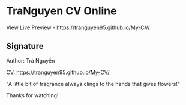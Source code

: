 # TraNguyen CV Online

View Live Preview - https://tranguyen95.github.io/My-CV/

## Signature

Author: Trà Nguyễn

CV: https://tranguyen95.github.io/My-CV/

"A little bit of fragrance always clings to the hands that gives flowers!"

Thanks for watching!
